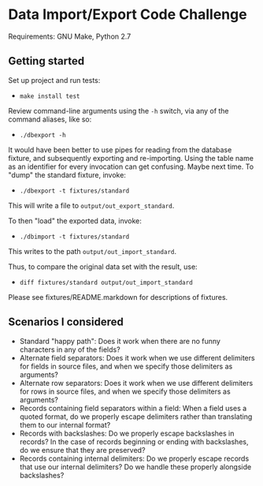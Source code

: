 Data Import/Export Code Challenge
=================================

Requirements: GNU Make, Python 2.7


Getting started
---------------

Set up project and run tests:

* ``make install test``

Review command-line arguments using the `-h` switch,
via any of the command aliases, like so:

* ``./dbexport -h``

It would have been better to use pipes for reading
from the database fixture, and subsequently exporting
and re-importing. Using the table name as an identifier
for every invocation can get confusing. Maybe next time.
To "dump" the standard fixture, invoke:

* ``./dbexport -t fixtures/standard``

This will write a file to `output/out_export_standard`.

To then "load" the exported data, invoke:

* ``./dbimport -t fixtures/standard``

This writes to the path `output/out_import_standard`.

Thus, to compare the original data set with the result, use:

* ``diff fixtures/standard output/out_import_standard``

Please see fixtures/README.markdown for descriptions of fixtures.


Scenarios I considered
----------------------

* Standard "happy path": Does it work when there are no
  funny characters in any of the fields?
* Alternate field separators: Does it work when we use
  different delimiters for fields in source files, and
  when we specify those delimiters as arguments?
* Alternate row separators: Does it work when we use
  different delimiters for rows in source files, and
  when we specify those delimiters as arguments?
* Records containing field separators within a field:
  When a field uses a quoted format, do we properly
  escape delimiters rather than translating them to
  our internal format?
* Records with backslashes: Do we properly escape
  backslashes in records? In the case of records beginning
  or ending with backslashes, do we ensure that they
  are preserved?
* Records containing internal delimiters: Do we properly
  escape records that use our internal delimiters? Do we
  handle these properly alongside backslashes?
